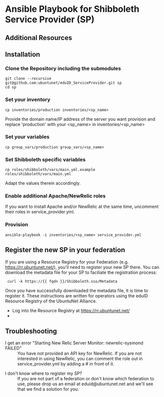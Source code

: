 # Ansible Playbook for Shibboleth Service Provider (SP)

## Additional Resources


## Installation

### Clone the Repository including the submodules

```
git clone --recursive git@github.com:ubuntunet/eduID_ServiceProvider.git sp
cd sp
```

### Set your inventory

```
cp inventories/production inventories/<sp_name>
```

Provide the domain name/IP address of the server you want provision and replace 'production' with your <sp_name> in inventories/<sp_name>

### Set your variables

```
cp group_vars/production group_vars/<sp_name>
```

### Set Shibboleth specific variables

```
cp roles/shibboleth/vars/main.yml.example roles/shibboleth/vars/main.yml
```

Adapt the values therein accordingly.

### Enable additional Apache/NewRelic roles

If you want to install Apache and/or NewRelic at the same time, uncomment their roles in service_provider.yml.


### Provision

```
ansible-playbook -i inventories/<sp_name> service_provider.yml
```


## Register the new SP in your federation

If you are using a Resource Registry for your Federation (e.g. https://rr.ubuntunet.net/), you'll need to register your new SP there. You can download the metadata file for your SP to faciliate the registration process:

```
 curl -k https://{{ fqdn }}/Shibboleth.sso/Metadata
```

Once you have successfully downloaded the metadata file, it is time to register it. These instructions are written for operators using the eduID Resource Registry of the UbuntuNet Alliance. 

* Log into the Resource Registry at https://rr.ubuntunet.net/
* 


## Troubleshooting

<dl>
  <dt>
    I get an error "Starting New Relic Server Monitor: newrelic-sysmond FAILED"
  </dt>
  <dd>
    You have not provided an API key for NewRelic. If you are not interested in using NewRelic, you can comment the role out in service_provider.yml by adding a # in front of it.
  </dd>
</dl>

<dl>
  <dt>
    I don't know where to register my SP?
  </dt>
  <dd>
    If you are not part of a federation or don't know which federation to use, please drop us an email at eduid@ubuntunet.net and we'll see that we find a solution for you.
  </dd>
</dl>